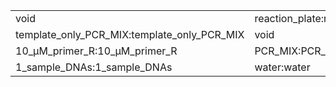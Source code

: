 ||||
|----|----|----|
|void|reaction_plate:reaction_plate|void|
|template_only_PCR_MIX:template_only_PCR_MIX|void|water_for_template_only_PCR_MIX:water_for_template_only_PCR_MIX|
|10_μM_primer_R:10_μM_primer_R|PCR_MIX:PCR_MIX|96_well_PCR_plate:96_well_PCR_plate|
|1_sample_DNAs:1_sample_DNAs|water:water|10_μM_primer_F:10_μM_primer_F|
